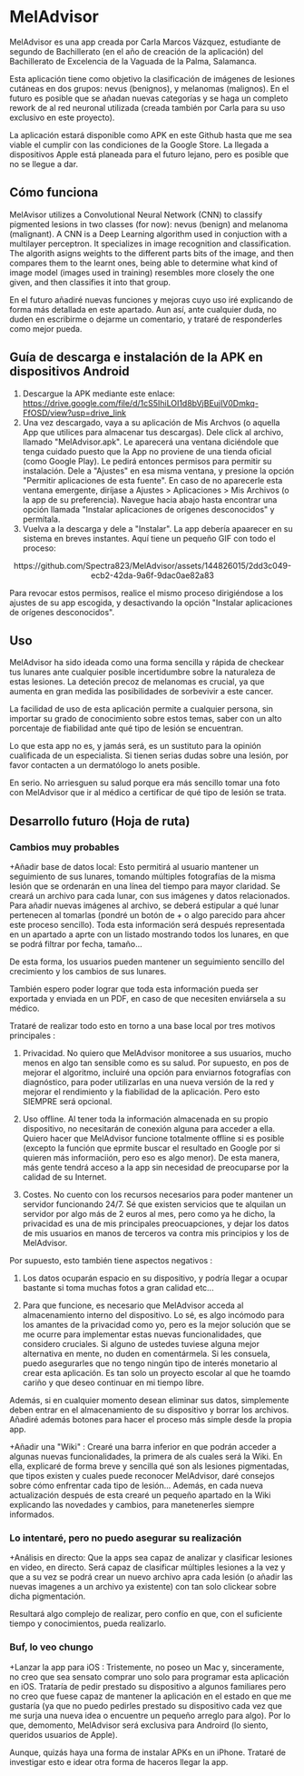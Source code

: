 # MelAdvisor
MelAdvisor es una app creada por Carla Marcos Vázquez, estudiante de segundo de Bachillerato (en el año de creación de la aplicación) del Bachillerato de Excelencia de la Vaguada de la Palma, Salamanca.

Esta aplicación tiene como objetivo la clasificación de imágenes de lesiones cutáneas en dos grupos: nevus (benignos), y melanomas (malignos). En el futuro es posible que se añadan nuevas categorías y se haga un completo rework de al red neuronal utilizada (creada también por Carla para su uso exclusivo en este proyecto).

La aplicación estará disponible como APK en este Github hasta que me sea viable el cumplir con las condiciones de la Google Store. La llegada a dispositivos Apple está planeada para el futuro lejano, pero es posible que no se llegue a dar.

## Cómo funciona
MelAvisor utilizes a Convolutional Neural Network (CNN) to classify pigmented lesions in two classes (for now): nevus (benign) and melanoma (malignant). A CNN is a Deep Learning algorithm used in conjuction with a multilayer perceptron. It specializes in image recognition and classification. The algorith asigns weights to the different parts bits of the image, and then compares them to the learnt ones, being able to determine what kind of image model (images used in training) resembles more closely the one given, and then classifies it into that group.

En el futuro añadiré nuevas funciones y mejoras cuyo uso iré explicando de forma más detallada en este apartado. 
Aun así, ante cualquier duda, no duden en escribirme o dejarme un comentario, y trataré de responderles como mejor pueda.

## Guía de descarga e instalación de la APK en dispositivos Android
1. Descargue la APK mediante este enlace: https://drive.google.com/file/d/1cS5IhiLOI1d8bVjBEujIV0Dmkq-FfOSD/view?usp=drive_link
2. Una vez descargado, vaya a su aplicación de Mis Archvos (o aquella App que utilices para almacenar tus descargas). Dele click al archivo, llamado "MelAdvisor.apk".
Le aparecerá una ventana diciéndole que tenga cuidado puesto que la App no proviene de una tienda oficial (como Google Play). Le pedirá entonces permisos para permitir su instalación.
Dele a "Ajustes" en esa misma ventana, y presione la opción "Permitir aplicaciones de esta fuente".
En caso de no aparecerle esta ventana emergente, diríjase a Ajustes > Aplicaciones > Mis Archivos (o la app de su preferencia). Navegue hacia abajo hasta encontrar una opción llamada "Instalar aplicaciones de orígenes desconocidos" y permítala.
3. Vuelva a la descarga y dele a "Instalar". La app debería apaarecer en su sistema en breves instantes.
Aquí tiene un pequeño GIF con todo el proceso:

<p align="center">https://github.com/Spectra823/MelAdvisor/assets/144826015/2dd3c049-ecb2-42da-9a6f-9dac0ae82a83

Para revocar estos permisos, realice el mismo proceso dirigiéndose a los ajustes de su app escogida, y desactivando la opción "Instalar aplicaciones de orígenes desconocidos".
## Uso
MelAdvisor ha sido ideada como una forma sencilla y rápida de checkear tus lunares ante cualquier posible incertidumbre sobre la naturaleza de estas lesiones. La deteción precoz de melanomas es crucial, ya que aumenta en gran medida las posibilidades de sorbevivir a este cancer.

La facilidad de uso de esta aplicación permite a cualquier persona, sin importar su grado de conocimiento sobre estos temas, saber con un alto porcentaje de fiabilidad ante qué tipo de lesión se encuentran.

Lo que esta app no es, y jamás será, es un sustituto para la opinión cualificada de un especialista. Si tienen serias dudas sobre una lesión, por favor contacten a un dermatólogo lo anets posible.

En serio. No arriesguen su salud porque era más sencillo tomar una foto con MelAdvisor que ir al médico a certificar de qué tipo de lesión se trata.

## Desarrollo futuro (Hoja de ruta)
### Cambios muy probables
+Añadir base de datos local: Esto permitirá al usuario mantener un seguimiento de sus lunares, tomando múltiples fotografías de la misma lesión que se ordenarán en una línea del tiempo para mayor claridad. Se creará un archivo para cada lunar, con sus imágenes y datos relacionados. Para añadir nuevas imágenes al archivo, se deberá estipular a qué lunar pertenecen al tomarlas (pondré un botón de + o algo parecido para ahcer este proceso sencillo). Toda esta información será después representada en un apartado a aprte con un listado mostrando todos los lunares, en que se podrá filtrar por fecha, tamaño...

De esta forma, los usuarios pueden mantener un seguimiento sencillo del crecimiento y los cambios de sus lunares.

También espero poder lograr que toda esta información pueda ser exportada y enviada en un PDF, en caso de que necesiten enviársela a su médico.

Trataré de realizar todo esto en torno a una base local por tres motivos principales :

1. Privacidad. No quiero que MelAdvisor monitoree a sus usuarios, mucho menos en algo tan sensible como es su salud. Por supuesto, en pos de mejorar el algoritmo, incluiré una opción para enviarnos fotografías con diagnóstico, para poder utilizarlas en una nueva versión de la red y mejorar el rendimiento y la fiabilidad de la aplicación. Pero esto SIEMPRE será opcional.

2. Uso offline. Al tener toda la información almacenada en su propio dispositivo, no necesitarán de conexión alguna para acceder a ella. Quiero hacer que MelAdvisor funcione totalmente offline si es posible (excepto la función que eprmite buscar el resultado en Google por si quieren más informaciión, pero eso es algo menor). De esta manera, más gente tendrá acceso a la app sin necesidad de preocuparse por la calidad de su Internet.

3. Costes. No cuento con los recursos necesarios para poder mantener un servidor funcionando 24/7. Sé que existen servicios que te alquilan un servidor por algo más de 2 euros al mes, pero como ya he dicho, la privacidad es una de mis principales preocuapciones, y dejar los datos de mis usuarios en manos de terceros va contra mis principios y los de MelAdvisor.

Por supuesto, esto también tiene aspectos negativos :

1. Los datos ocuparán espacio en su dispositivo, y podría llegar a ocupar bastante si toma muchas fotos a gran calidad etc...

2. Para que funcione, es necesario que MelAdvisor acceda al almacenamiento interno del dispositivo. Lo sé, es algo incómodo para los amantes de la privacidad como yo, pero es la mejor solución que se me ocurre para implementar estas nuevas funcionalidades, que considero cruciales. Si alguno de ustedes tuviese alguna mejor alternativa en mente, no duden en comentármela. Si les consuela, puedo asegurarles que no tengo ningún tipo de interés monetario al crear esta aplicación. Es tan solo un proyecto escolar al que he toamdo cariño y que deseo continuar en mi tiempo libre.

Además, si en cualquier momento desean eliminar sus datos, simplemente deben entrar en el almacenamiento de su dispositivo y borrar los archivos. Añadiré además botones para hacer el proceso más simple desde la propia app.

+Añadir una "Wiki" : Crearé una barra inferior en que podrán acceder a algunas nuevas funcionalidades, la primera de als cuales será la Wiki. En ella, explicaré de forma breve y sencilla qué son als lesiones pigmentadas, que tipos existen y cuales puede reconocer MelAdvisor, daré consejos sobre cómo enfrentar cada tipo de lesión... Además, en cada nueva actualización después de esta crearé un pequeño apartado en la Wiki explicando las novedades y cambios, para manetenerles siempre informados.

### Lo intentaré, pero no puedo asegurar su realización
+Análisis en directo: Que la apps sea capaz de analizar y clasificar lesiones en video, en directo. Será capaz de clasificar múltiples lesiones a la vez y que a su vez se podrá crear un nuevo archivo apra cada lesión (o añadir las nuevas imagenes a un archivo ya existente) con tan solo clickear sobre dicha pigmentación.

Resultará algo complejo de realizar, pero confío en que, con el suficiente tiempo y conocimientos, pueda realizarlo.

### Buf, lo veo chungo
+Lanzar la app para iOS : Tristemente, no poseo un Mac y, sinceramente, no creo que sea sensato comprar uno solo para programar esta aplicación en iOS. Trataría de pedir prestado su dispositivo a algunos familiares pero no creo que fuese capaz de mantener la aplicación en el estado en que me gustaría (ya que no puedo pedirles prestado su dispositivo cada vez que me surja una nueva idea o encuentre un pequeño arreglo para algo). Por lo que, demomento, MelAdvisor será exclusiva para Androird (lo siento, queridos usuarios de Apple).

Aunque, quizás haya una forma de instalar APKs en un iPhone. Trataré de investigar esto e idear otra forma de haceros llegar la app.
